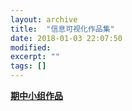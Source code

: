 ```yaml
---
layout: archive
title:  "信息可视化作品集"
date: 2018-01-03 22:07:50 
modified:
excerpt: ""
tags: []
---
```



**[期中小组作品](https://690244957.github.io/%E6%96%B0%E5%BB%BA%E6%96%87%E4%BB%B6%E5%A4%B9/Tableau.html)**